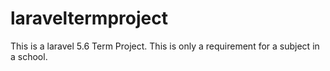 # laraveltermproject
This is a laravel 5.6 Term Project. This is only a requirement for a subject in a school.

